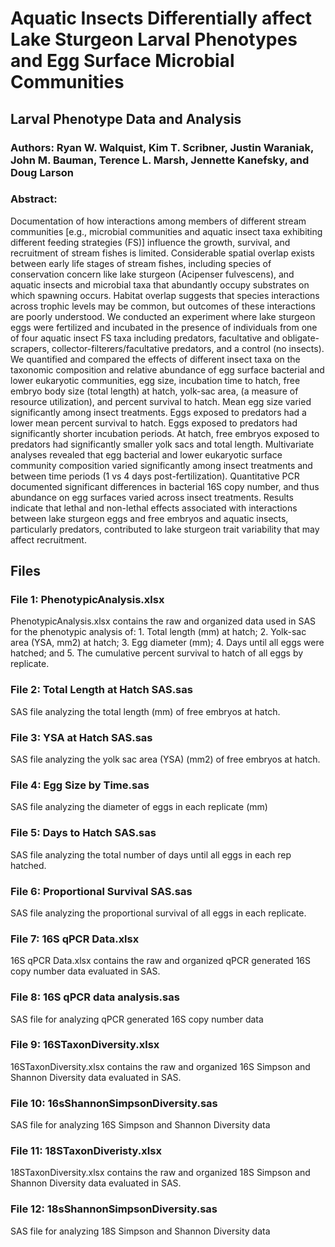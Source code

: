 # Aquatic Insects Differentially affect Lake Sturgeon Larval Phenotypes and Egg Surface Microbial Communities
## Larval Phenotype Data and Analysis

### Authors: Ryan W. Walquist, Kim T. Scribner, Justin Waraniak, John M. Bauman, Terence L. Marsh, Jennette Kanefsky, and Doug Larson

### Abstract:
Documentation of how interactions among members of different stream communities [e.g., microbial communities and aquatic insect taxa exhibiting different feeding strategies (FS)] influence the growth, survival, and recruitment of stream fishes is limited. Considerable spatial overlap exists between early life stages of stream fishes, including species of conservation concern like lake sturgeon (Acipenser fulvescens), and aquatic insects and microbial taxa that abundantly occupy substrates on which spawning occurs. Habitat overlap suggests that species interactions across trophic levels may be common, but outcomes of these interactions are poorly understood. We conducted an experiment where lake sturgeon eggs were fertilized and incubated in the presence of individuals from one of four aquatic insect FS taxa including predators, facultative and obligate-scrapers, collector-filterers/facultative predators, and a control (no insects). We quantified and compared the effects of different insect taxa on the taxonomic composition and relative abundance of egg surface bacterial and lower eukaryotic communities, egg size, incubation time to hatch, free embryo body size (total length) at hatch, yolk-sac area, (a measure of resource utilization), and percent survival to hatch. Mean egg size varied significantly among insect treatments. Eggs exposed to predators had a lower mean percent survival to hatch. Eggs exposed to predators had significantly shorter incubation periods. At hatch, free embryos exposed to predators had significantly smaller yolk sacs and total length. Multivariate analyses revealed that egg bacterial and lower eukaryotic surface community composition varied significantly among insect treatments and between time periods (1 vs 4 days post-fertilization). Quantitative PCR documented significant differences in bacterial 16S copy number, and thus abundance on egg surfaces varied across insect treatments. Results indicate that lethal and non-lethal effects associated with interactions between lake sturgeon eggs and free embryos and aquatic insects, particularly predators, contributed to lake sturgeon trait variability that may affect recruitment.

## Files

### File 1: PhenotypicAnalysis.xlsx

PhenotypicAnalysis.xlsx contains the raw and organized data used in SAS for the phenotypic analysis of: 1. Total length (mm) at hatch; 2. Yolk-sac area (YSA, mm2) at hatch; 3. Egg diameter (mm); 4. Days until all eggs were hatched; and 5. The cumulative percent survival to hatch of all eggs by replicate. 

### File 2: Total Length at Hatch SAS.sas

SAS file analyzing the total length (mm) of free embryos at hatch. 

### File 3: YSA at Hatch SAS.sas

SAS file analyzing the yolk sac area (YSA) (mm2) of free embryos at hatch. 

### File 4: Egg Size by Time.sas

SAS file analyzing the diameter of eggs in each replicate (mm)

### File 5: Days to Hatch SAS.sas

SAS file analyzing the total number of days until all eggs in each rep hatched.  

### File 6: Proportional Survival SAS.sas

SAS file analyzing the proportional survival of all eggs in each replicate. 

### File 7: 16S qPCR Data.xlsx

 16S qPCR Data.xlsx contains the raw and organized qPCR generated 16S copy number data evaluated in SAS.  

### File 8: 16S qPCR data analysis.sas

SAS file for analyzing qPCR generated 16S copy number data

### File 9: 16STaxonDiversity.xlsx

16STaxonDiversity.xlsx contains the raw and organized 16S Simpson and Shannon Diversity data evaluated in SAS.  

### File 10: 16sShannonSimpsonDiversity.sas

SAS file for analyzing 16S Simpson and Shannon Diversity data

### File 11: 18STaxonDiveristy.xlsx

18STaxonDiversity.xlsx contains the raw and organized 18S Simpson and Shannon Diversity data evaluated in SAS.  

### File 12: 18sShannonSimpsonDiversity.sas

SAS file for analyzing 18S Simpson and Shannon Diversity data
